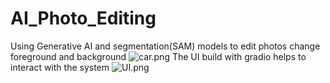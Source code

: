 # AI_Photo_Editing
Using Generative AI and segmentation(SAM) models to edit photos change foreground and background
![car.png](attachment:car.png)
The UI build with gradio helps to interact with the system
![UI.png](attachment:ui.png)

